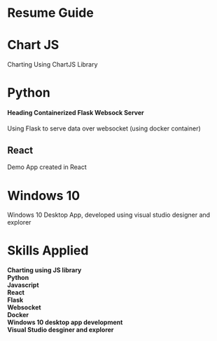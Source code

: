 # Resume Guide


# Chart JS

Charting Using ChartJS Library

# Python

#### Heading Containerized Flask Websock Server 

Using Flask to serve data over websocket (using docker container)

## React

Demo App created in React

# Windows 10

Windows 10 Desktop App, developed using visual studio designer and explorer

# Skills Applied

**Charting using JS library**  
**Python**  
**Javascript**  
**React**  
**Flask**  
**Websocket**  
**Docker**  
**Windows 10 desktop app development**  
**Visual Studio desginer and explorer**  
